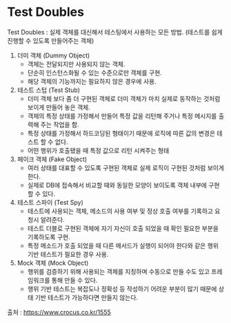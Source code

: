 # Test Doubles

Test Doubles : 실제 객체를 대신해서 테스팅에서 사용하는 모든 방법. (테스트를 쉽게 진행할 수 있도록 만들어주는 객체)



1. 더미 객체 (Dummy Object)
   - 객체는 전달되지만 사용되지 않는 객체.
   - 단순히 인스턴스화될 수 있는 수준으로만 객체를 구현.
   - 해당 객체의 기능까지는 필요하지 않은 경우에 사용.
2. 테스트 스텁 (Test Stub)
   - 더미 객체 보다 좀 더 구현된 객체로 더미 객체가 마치 실제로 동작하는 것처럼 보이게 만들어 놓은 객체.
   - 객체의 특정 상태를 가정해서 만들어 특정 값을 리턴해 주거나 특정 메시지를 출력해 주는 작업을 함.
   - 특정 상태를 가정해서 하드코딩된 형태이기 때문에 로직에 따른 값의 변경은 테스트 할 수 없다.
   - 어떤 행위가 호출됐을 때 특정 값으로 리턴 시켜주는 형태
3. 페이크 객체 (Fake Object)
   - 여러 상태를 대표할 수 있도록 구현된 객체로 실제 로직이 구현된 것처럼 보이게 한다.
   - 실제로 DB에 접속해서 비교할 때와 동일한 모양이 보이도록 객체 내부에 구현할 수 있다.
4. 테스트 스파이 (Test Spy)
   - 테스트에 사용되는 객체, 메소드의 사용 여부 및 정상 호출 여부를 기록하고 요청시 알려준다.
   - 테스트 더블로 구현된 객체에 자기 자신이 호출 되었을 때 확인 필요한 부분을 기록하도록 구현.
   - 특정 메소드가 호출 되었을 때 다른 메서드가 실행이 되어야 한다와 같은 행위 기반 테스트가 필요한 경우 사용.
5. Mock 객체 (Mock Object)
   - 행위를 검증하기 위해 사용되는 객체를 지칭하며 수동으로 만들 수도 있고 프레임워크를 통해 만들 수 있다.
   - 행위 기반 테스트는 복잡도나 정확성 등 작성하기 어려운 부분이 많기 때문에 상태 기반 테스트가 가능하다면 만들지 않는다.



출처 : https://www.crocus.co.kr/1555